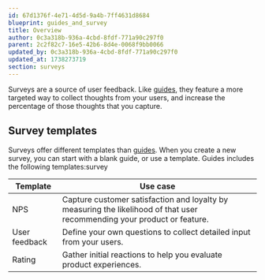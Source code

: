 ```yaml
---
id: 67d1376f-4e71-4d5d-9a4b-7ff4631d8684
blueprint: guides_and_survey
title: Overview
author: 0c3a318b-936a-4cbd-8fdf-771a90c297f0
parent: 2c2f82c7-16e5-42b6-8d4e-0068f9bb0066
updated_by: 0c3a318b-936a-4cbd-8fdf-771a90c297f0
updated_at: 1738273719
section: surveys
---
```

Surveys are a source of user feedback. Like [guides](/docs/guides-and-surveys/guides), they feature a more targeted way to collect thoughts from your users, and increase the percentage of those thoughts that you capture.

## Survey templates

Surveys offer different templates than [guides](/docs/guides-and-surveys/guides/guide-templates). When you create a new survey, you can start with a blank guide, or use a template. Guides includes the following templates:survey

| Template      | Use case                                                                                                                 |
| ------------- | ------------------------------------------------------------------------------------------------------------------------ |
| NPS           | Capture customer satisfaction and loyalty by measuring the likelihood of that user recommending your product or feature. |
| User feedback | Define your own questions to collect detailed input from your users.                                                     |
| Rating        | Gather initial reactions to help you evaluate product experiences.                                                       |
